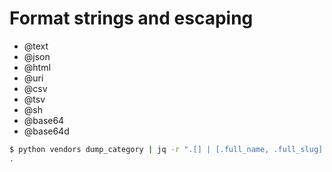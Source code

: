 # Format strings and escaping

- @text
- @json
- @html
- @uri
- @csv
- @tsv
- @sh
- @base64
- @base64d


~~~bash
$ python vendors dump_category | jq -r ".[] | [.full_name, .full_slug] | @csv"
.
~~~
